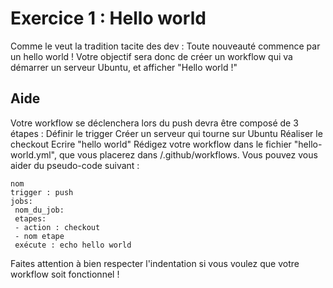 # Exercice 1 : Hello world
Comme le veut la tradition tacite des dev : Toute nouveauté commence par un hello world !
Votre objectif sera donc de créer un workflow qui va démarrer un serveur Ubuntu, et afficher "Hello world !"
## Aide
Votre workflow se déclenchera lors du push devra être composé de 3 étapes :
Définir le trigger
Créer un serveur qui tourne sur Ubuntu
Réaliser le checkout
Ecrire "hello world"
Rédigez votre workflow dans le fichier "hello-world.yml", que vous placerez dans /.github/workflows. Vous
pouvez vous aider du pseudo-code suivant :
```
nom
trigger : push
jobs:
 nom_du_job:
 etapes:
 - action : checkout
 - nom etape
 exécute : echo hello world
```
Faites attention à bien respecter l'indentation si vous voulez que votre workflow soit fonctionnel !
